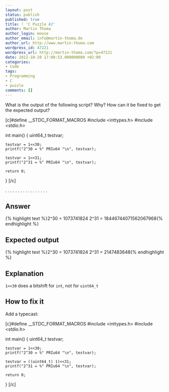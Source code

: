 ```yaml
---
layout: post
status: publish
published: true
title: ! 'C Puzzle #2'
author: Martin Thoma
author_login: moose
author_email: info@martin-thoma.de
author_url: http://www.martin-thoma.com
wordpress_id: 47221
wordpress_url: http://martin-thoma.com/?p=47221
date: 2012-10-20 17:00:53.000000000 +02:00
categories:
- Code
tags:
- Programming
- C
- puzzle
comments: []
---
```

What is the output of the following script? Why? How can it be fixed to get the expected output?

[c]#define __STDC_FORMAT_MACROS
#include <inttypes.h>
#include <stdio.h>

int main() {
    uint64_t testvar;

    testvar = 1<<30;
    printf("2^30 = %" PRIu64 "\n", testvar);

    testvar = 1<<31;
    printf("2^31 = %" PRIu64 "\n", testvar);

    return 0;
}
[/c]

.
.
.
.
.
.
.
.
.
.
.
.
.
.
.
.
.

<h2>Answer</h2>
{% highlight text %}2^30 = 1073741824
2^31 = 18446744071562067968{% endhighlight %}

<h2>Expected output</h2>
{% highlight text %}2^30 = 1073741824
2^31 = 2147483648{% endhighlight %}

<h2>Explanation</h2>
<code>1<<30</code> does a bitshift for <code>int</code>, not for <code>uint64_t</code>

<h2>How to fix it</h2>
Add a typecast:

[c]#define __STDC_FORMAT_MACROS
#include <inttypes.h>
#include <stdio.h>

int main() {
    uint64_t testvar;

    testvar = 1<<30;
    printf("2^30 = %" PRIu64 "\n", testvar);

    testvar = ((uint64_t) 1)<<31;
    printf("2^31 = %" PRIu64 "\n", testvar);

    return 0;
}
[/c]
